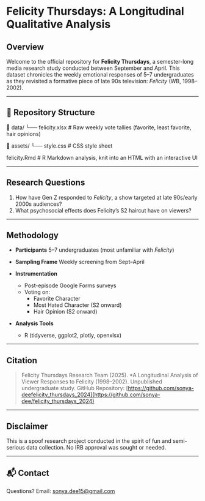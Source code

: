 # Felicity Thursdays: A Longitudinal Qualitative Analysis 

## Overview

Welcome to the official repository for **Felicity Thursdays**, a semester-long media research study conducted between September and April. This dataset chronicles the weekly emotional responses of 5–7 undergraduates as they revisited a formative piece of late 90s television: *Felicity* (WB, 1998–2002).

---

## 📂 Repository Structure

📁 data/
└── felicity.xlsx # Raw weekly vote tallies (favorite, least favorite, hair opinions)

📁 assets/
└── style.css # CSS style sheet 

felicity.Rmd # R Markdown analysis, knit into an HTML with an interactive UI 

---

## Research Questions

1. How have Gen Z responded to *Felicity*, a show targeted at late 90s/early 2000s audiences?
2. What psychosocial effects does Felicity’s S2 haircut have on viewers?

---

## Methodology

- **Participants** 5–7 undergraduates (most unfamiliar with *Felicity*)
- **Sampling Frame** Weekly screening from Sept–April
- **Instrumentation**
  - Post-episode Google Forms surveys
  - Voting on:
    - Favorite Character
    - Most Hated Character (S2 onward)
    - Hair Opinion (S2 onward)
  
- **Analysis Tools**
  - R (tidyverse, ggplot2, plotly, openxlsx)
---

## Citation

> Felicity Thursdays Research Team (2025). *A Longitudinal Analysis of Viewer Responses to Felicity (1998–2002). Unpublished undergraduate study. GitHub Repository: [https://github.com/sonya-deefelicity_thursdays_2024](https://github.com/sonya-dee/felicity_thursdays_2024)

---

## Disclaimer

This is a spoof research project conducted in the spirit of fun and semi-serious data collection. No IRB approval was sought or needed.

---

## 📬 Contact

Questions? 
Email: sonya.dee15@gmail.com  


